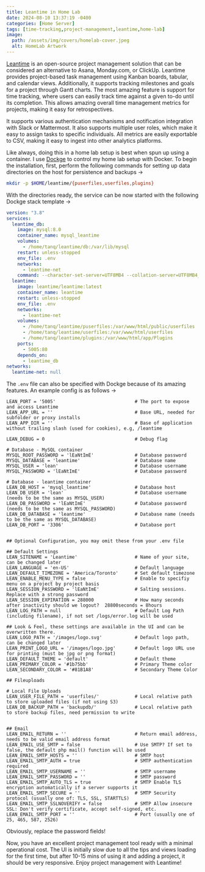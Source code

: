 ```yaml
---
title: Leantime in Home Lab
date: 2024-08-10 13:37:19 -0400
categories: [Home Server]
tags: [time-tracking,project-management,leantime,home-lab]
image:
  path: /assets/img/covers/homelab-cover.jpeg
  alt: HomeLab Artwork
---
```


[Leantime](https://leantime.io/) is an open-source project management solution that can be considered an alternative to Asana, Monday.com, or ClickUp. Leantime provides project-based task management using Kanban boards, tabular, and calendar views. Additionally, it supports tracking milestones and goals for a project through Gantt charts. The most amazing feature is support for time tracking, where users can easily track time against a given to-do until its completion. This allows amazing overall time management metrics for projects, making it easy for retrospectives.

It supports various authentication mechanisms and notification integration with Slack or Mattermost. It also supports multiple user roles, which make it easy to assign tasks to specific individuals. All metrics are easily exportable to CSV, making it easy to ingest into other analytics platforms.

Like always, doing this in a home lab setup is best when spun up using a container. I use [Dockge](https://dockge.kuma.pet/) to control my home lab setup with Docker. To begin the installation, first, perform the following commands for setting up data directories on the host for persistence and backups &rarr;

```bash
mkdir -p $HOME/leantime/{puserfiles,userfiles,plugins}
```

With the directories ready, the service can be now started with the following Dockge stack template ->

```yaml
version: "3.8"
services:
  leantime_db:
    image: mysql:8.0
    container_name: mysql_leantime
    volumes:
      - /home/tanq/leantime/db:/var/lib/mysql
    restart: unless-stopped
    env_file: .env
    networks:
      - leantime-net
    command: --character-set-server=UTF8MB4 --collation-server=UTF8MB4_unicode_ci
  leantime:
    image: leantime/leantime:latest
    container_name: leantime
    restart: unless-stopped
    env_file: .env
    networks:
      - leantime-net
    volumes:
      - /home/tanq/leantime/puserfiles:/var/www/html/public/userfiles
      - /home/tanq/leantime/userfiles:/var/www/html/userfiles
      - /home/tanq/leantime/plugins:/var/www/html/app/Plugins
    ports:
      - 5005:80
    depends_on:
      - leantime_db
networks:
  leantime-net: null
```

The `.env` file can also be specified with Dockge because of its amazing features. An example config is as follows ->

```
LEAN_PORT = '5005'                             # The port to expose and access Leantime
LEAN_APP_URL = ''                              # Base URL, needed for subfolder or proxy installs
LEAN_APP_DIR = ''                              # Base of application without trailing slash (used for cookies), e.g, /leantime

LEAN_DEBUG = 0                                 # Debug flag

# Database - MySQL container
MYSQL_ROOT_PASSWORD = 'lEaNtImE'               # Database password
MYSQL_DATABASE = 'leantime'                    # Database name
MYSQL_USER = 'lean'                            # Database username
MYSQL_PASSWORD = 'lEaNtImE'                    # Database password

# Database - leantime container
LEAN_DB_HOST = 'mysql_leantime'                # Database host 
LEAN_DB_USER = 'lean'                          # Database username (needs to be the same as MYSQL_USER)
LEAN_DB_PASSWORD = 'lEaNtImE'                  # Database password (needs to be the same as MYSQL_PASSWORD)
LEAN_DB_DATABASE = 'leantime'                  # Database name (needs to be the same as MYSQL_DATABASE)
LEAN_DB_PORT = '3306'                          # Database port


## Optional Configuration, you may omit these from your .env file

## Default Settings
LEAN_SITENAME = 'Leantime'                     # Name of your site, can be changed later
LEAN_LANGUAGE = 'en-US'                        # Default language
LEAN_DEFAULT_TIMEZONE = 'America/Toronto'      # Set default timezone
LEAN_ENABLE_MENU_TYPE = false                  # Enable to specifiy menu on a project by project basis
LEAN_SESSION_PASSWORD = 'lEaNtImE'             # Salting sessions. Replace with a strong password
LEAN_SESSION_EXPIRATION = 288000               # How many seconds after inactivity should we logout?  28800seconds = 8hours
LEAN_LOG_PATH = null                           # Default Log Path (including filename), if not set /logs/error.log will be used

## Look & Feel, these settings are available in the UI and can be overwritten there.
LEAN_LOGO_PATH = '/images/logo.svg'            # Default logo path, can be changed later
LEAN_PRINT_LOGO_URL = '/images/logo.jpg'       # Default logo URL use for printing (must be jpg or png format)
LEAN_DEFAULT_THEME = 'default'                 # Default theme
LEAN_PRIMARY_COLOR = '#1b75bb'                 # Primary Theme color
LEAN_SECONDARY_COLOR = '#81B1A8'               # Secondary Theme Color

## Fileuploads

# Local File Uploads
LEAN_USER_FILE_PATH = 'userfiles/'             # Local relative path to store uploaded files (if not using S3)
LEAN_DB_BACKUP_PATH = 'backupdb/'              # Local relative path to store backup files, need permission to write


## Email
LEAN_EMAIL_RETURN = ''                         # Return email address, needs to be valid email address format
LEAN_EMAIL_USE_SMTP = false                    # Use SMTP? If set to false, the default php mail() function will be used
LEAN_EMAIL_SMTP_HOSTS = ''                     # SMTP host
LEAN_EMAIL_SMTP_AUTH = true                    # SMTP authentication required
LEAN_EMAIL_SMTP_USERNAME = ''                  # SMTP username
LEAN_EMAIL_SMTP_PASSWORD = ''                  # SMTP password
LEAN_EMAIL_SMTP_AUTO_TLS = true                # SMTP Enable TLS encryption automatically if a server supports it
LEAN_EMAIL_SMTP_SECURE = ''                    # SMTP Security protocol (usually one of: TLS, SSL, STARTTLS)
LEAN_EMAIL_SMTP_SSLNOVERIFY = false            # SMTP Allow insecure SSL: Don't verify certificate, accept self-signed, etc.
LEAN_EMAIL_SMTP_PORT = ''                      # Port (usually one of 25, 465, 587, 2526)
```

Obviously, replace the password fields!

Now, you have an excellent project management tool ready with a minimal operational cost. The UI is initially slow due to all the tips and views loading for the first time, but after 10-15 mins of using it and adding a project, it should be very responsive. Enjoy project management with Leantime!

